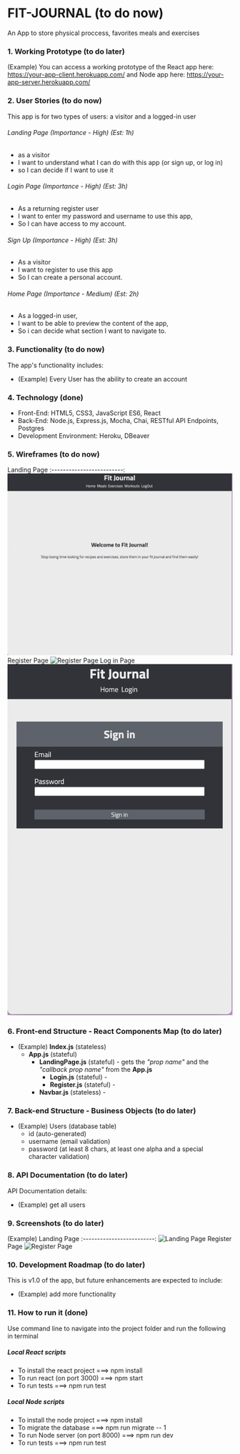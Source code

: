# FIT-JOURNAL (to do now)

An App to store physical proccess, favorites meals and exercises

### 1. Working Prototype (to do later)

(Example) You can access a working prototype of the React app here: https://your-app-client.herokuapp.com/ and Node app here: https://your-app-server.herokuapp.com/

### 2. User Stories (to do now)

This app is for two types of users: a visitor and a logged-in user

###### Landing Page (Importance - High) (Est: 1h)

- as a visitor
- I want to understand what I can do with this app (or sign up, or log in)
- so I can decide if I want to use it

###### Login Page (Importance - High) (Est: 3h)

- As a returning register user
- I want to enter my password and username to use this app,
- So I can have access to my account.

###### Sign Up (Importance - High) (Est: 3h)

- As a visitor
- I want to register to use this app
- So I can create a personal account.

###### Home Page (Importance - Medium) (Est: 2h)

- As a logged-in user,
- I want to be able to preview the content of the app,
- So i can decide what section I want to navigate to.

### 3. Functionality (to do now)

The app's functionality includes:

- (Example) Every User has the ability to create an account

### 4. Technology (done)

- Front-End: HTML5, CSS3, JavaScript ES6, React
- Back-End: Node.js, Express.js, Mocha, Chai, RESTful API Endpoints, Postgres
- Development Environment: Heroku, DBeaver

### 5. Wireframes (to do now)

Landing Page
:-------------------------:
![Landing Page](/github-images/wireframes/landing-page-wireframe.png)
Register Page
![Register Page](/github-images/wireframes/sign-up-wireframe.png)
Log in Page
![Landing Page](/github-images/wireframes/sign-in-wireframe.png)

### 6. Front-end Structure - React Components Map (to do later)

- (Example) **Index.js** (stateless)
  - **App.js** (stateful)
    - **LandingPage.js** (stateful) - gets the _"prop name"_ and the _"callback prop name"_ from the **App.js**
      - **Login.js** (stateful) -
      - **Register.js** (stateful) -
    - **Navbar.js** (stateless) -

### 7. Back-end Structure - Business Objects (to do later)

- (Example) Users (database table)
  - id (auto-generated)
  - username (email validation)
  - password (at least 8 chars, at least one alpha and a special character validation)

### 8. API Documentation (to do later)

API Documentation details:

- (Example) get all users

### 9. Screenshots (to do later)

(Example) Landing Page
:-------------------------:
![Landing Page](/github-images/screenshots/landing-page-screenshot.png)
Register Page
![Register Page](/github-images/screenshots/register-page-screenshot.png)

### 10. Development Roadmap (to do later)

This is v1.0 of the app, but future enhancements are expected to include:

- (Example) add more functionality

### 11. How to run it (done)

Use command line to navigate into the project folder and run the following in terminal

##### Local React scripts

- To install the react project ===> npm install
- To run react (on port 3000) ===> npm start
- To run tests ===> npm run test

##### Local Node scripts

- To install the node project ===> npm install
- To migrate the database ===> npm run migrate -- 1
- To run Node server (on port 8000) ===> npm run dev
- To run tests ===> npm run test
